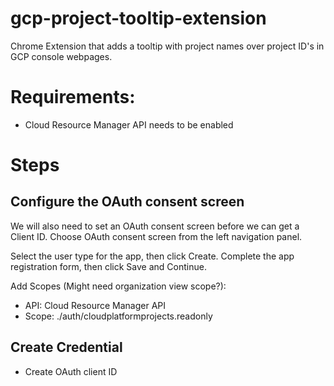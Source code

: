 # gcp-project-tooltip-extension
Chrome Extension that adds a tooltip with project names over project ID's in GCP console webpages.


# Requirements:

- Cloud Resource Manager API needs to be enabled

# Steps

## Configure the OAuth consent screen
We will also need to set an OAuth consent screen before we can get a Client ID. Choose OAuth consent screen from the left navigation panel.

Select the user type for the app, then click Create. Complete the app registration form, then click Save and Continue.

Add Scopes (Might need organization view scope?):
- API: Cloud Resource Manager API
- Scope: ./auth/cloudplatformprojects.readonly

## Create Credential
- Create OAuth client ID

